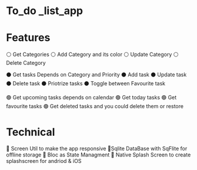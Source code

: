 # To_do _list_app

# Features

⚪ Get Categories 
⚪ Add Category and its color
⚪ Update Category 
⚪ Delete Category 

⚫ Get tasks Depends on Category and Priority
⚫ Add task
⚫ Update task
⚫ Delete task
⚫ Priotrize tasks
⚫ Toggle between Favourite task

🟢 Get upcoming tasks depends on calendar
🟢 Get today tasks 
🟢 Get favourite tasks 
🟢 Get deleted tasks and you could delete them or restore

# Technical

 🔵 Screen Util to make the app responsive
🔵Sqlite DataBase with SqFlite for offline storage
🔵 Bloc as State Managment
🔵 Native Splash Screen to create splashscreen for andriod & iOS
 



